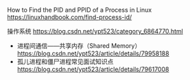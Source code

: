 
How to Find the PID and PPID of a Process in Linux https://linuxhandbook.com/find-process-id/

操作系统 https://blog.csdn.net/ypt523/category_6864770.html
- 进程间通信——共享内存（Shared Memory） https://blog.csdn.net/ypt523/article/details/79958188
- 孤儿进程和僵尸进程常见面试知识点 https://blog.csdn.net/ypt523/article/details/79617008
